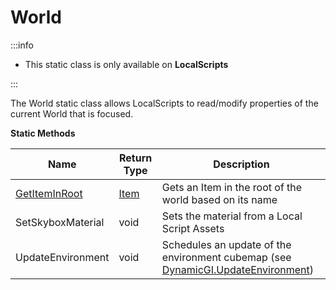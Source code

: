 # World

:::info

+ This static class is only available on **LocalScripts**

:::

The World static class allows LocalScripts to read/modify properties of the current World that is focused.

**Static Methods**

Name | Return Type | Description
--- | --- | ---
[GetItemInRoot](getiteminroot) | [Item](../item) | Gets an Item in the root of the world based on its name
SetSkyboxMaterial | void | Sets the material from a Local Script Assets
UpdateEnvironment | void | Schedules an update of the environment cubemap (see [DynamicGI.UpdateEnvironment](https://docs.unity3d.com/ScriptReference/DynamicGI.UpdateEnvironment.html))